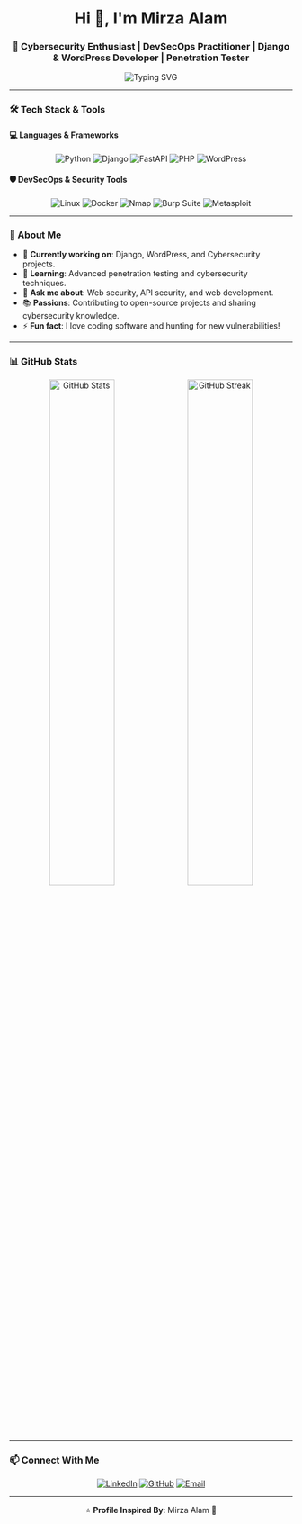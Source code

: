 <h1 align="center">Hi 👋, I'm Mirza Alam</h1>
<h3 align="center">🚀 Cybersecurity Enthusiast | DevSecOps Practitioner | Django & WordPress Developer | Penetration Tester</h3>

<p align="center">
  <img src="https://readme-typing-svg.herokuapp.com?color=%2336BCF7&size=22&center=true&vCenter=true&width=600&lines=Cybersecurity+%7C+DevSecOps;Django+%7C+FastAPI+%7C+WordPress;Penetration+Testing+%7C+Ethical+Hacking;Web+Security+%7C+API+Security" alt="Typing SVG" />
</p>

---

### 🛠️ Tech Stack & Tools

#### 💻 Languages & Frameworks
<p align="center">
  <img src="https://img.shields.io/badge/Python-3776AB?style=for-the-badge&logo=python&logoColor=white" alt="Python" />
  <img src="https://img.shields.io/badge/Django-092E20?style=for-the-badge&logo=django&logoColor=white" alt="Django" />
  <img src="https://img.shields.io/badge/FastAPI-009688?style=for-the-badge&logo=fastapi&logoColor=white" alt="FastAPI" />
  <img src="https://img.shields.io/badge/PHP-777BB4?style=for-the-badge&logo=php&logoColor=white" alt="PHP" />
  <img src="https://img.shields.io/badge/WordPress-21759B?style=for-the-badge&logo=wordpress&logoColor=white" alt="WordPress" />
</p>

#### 🛡️ DevSecOps & Security Tools
<p align="center">
  <img src="https://img.shields.io/badge/Linux-FCC624?style=for-the-badge&logo=linux&logoColor=black" alt="Linux" />
  <img src="https://img.shields.io/badge/Docker-2496ED?style=for-the-badge&logo=docker&logoColor=white" alt="Docker" />
  <img src="https://img.shields.io/badge/Nmap-004C99?style=for-the-badge&logo=nmap&logoColor=white" alt="Nmap" />
  <img src="https://img.shields.io/badge/Burp_Suite-F05A28?style=for-the-badge&logo=burp-suite&logoColor=white" alt="Burp Suite" />
  <img src="https://img.shields.io/badge/Metasploit-000?style=for-the-badge&logo=metasploit&logoColor=white" alt="Metasploit" />
</p>

---

### 🌱 About Me
- 🔭 **Currently working on**: Django, WordPress, and Cybersecurity projects.
- 🌱 **Learning**: Advanced penetration testing and cybersecurity techniques.
- 💬 **Ask me about**: Web security, API security, and web development.
- 📚 **Passions**: Contributing to open-source projects and sharing cybersecurity knowledge.
- ⚡ **Fun fact**: I love coding software and hunting for new vulnerabilities!

---

### 📊 GitHub Stats
<p align="center">
  <img width="48%" src="https://github-readme-stats.vercel.app/api?username=mirzaalam&show_icons=true&theme=tokyonight" alt="GitHub Stats" />
  <img width="48%" src="https://github-readme-streak-stats.herokuapp.com/?user=mirzaalam&theme=tokyonight" alt="GitHub Streak" />
</p>

---

### 📫 Connect With Me
<p align="center">
  <a href="https://linkedin.com/in/mirzaalam"><img src="https://img.shields.io/badge/LinkedIn-0A66C2?style=for-the-badge&logo=linkedin&logoColor=white" alt="LinkedIn" /></a>
  <a href="https://github.com/mirzaalam"><img src="https://img.shields.io/badge/GitHub-181717?style=for-the-badge&logo=github&logoColor=white" alt="GitHub" /></a>
  <a href="mailto:mirzaalam@example.com"><img src="https://img.shields.io/badge/Email-D14836?style=for-the-badge&logo=gmail&logoColor=white" alt="Email" /></a>
</p>

---

<p align="center">
  ⭐ <strong>Profile Inspired By</strong>: Mirza Alam 🚀
</p>
